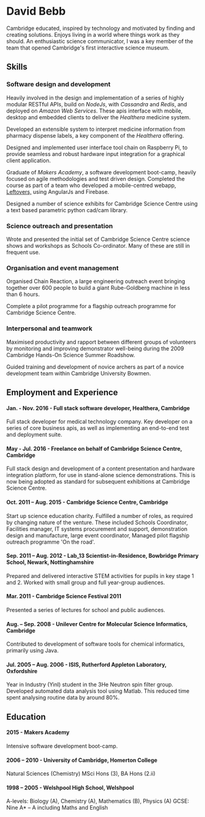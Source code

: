 David Bebb
===========================
Cambridge educated, inspired by technology and motivated by finding and creating solutions. Enjoys living in a world where things work as they should. An enthusiastic science communicator, I was a key member of the team that opened Cambridge's first interactive science museum.

## Skills

### Software design and development

Heavily involved in the design and implementation of a series of highly modular RESTful APIs, build on <em>NodeJs</em>, with <em>Cassandra</em> and <em>Redis</em>, and deployed on <em>Amazon Web Services</em>. These apis interface with mobile, desktop and embedded clients to deliver the <em>Healthera</em> medicine system.

Developed an extensible system to interpret medicine information from pharmacy dispense labels, a key component of the <em>Healthera</em> offering.

Designed and implemented user interface tool chain on Raspberry Pi, to provide seamless and robust hardware input integration for a graphical client application.

Graduate of <em>Makers Academy</em>, a software development boot-camp, heavily focused on agile methodologies and test driven design. Completed the course as part of a team who developed a mobile-centred webapp, [Leftovers,](https://github.com/davidbebb/leftovers/blob/master/leftoversapp-nosound.mp4) using AngularJs and Firebase.

Designed a number of science exhibits for Cambridge Science Centre using a text based parametric python cad/cam library.


### Science outreach and presentation
Wrote and presented the initial set of Cambridge Science Centre science shows and workshops as Schools Co-ordinator. Many of these are still in frequent use.


### Organisation and event management	 

Organised Chain Reaction, a large engineering outreach event bringing together over 600 people to build a giant Rube-Goldberg machine in less than 6 hours.

Complete a pilot programme for a flagship outreach programme for Cambridge Science Centre.


### Interpersonal and teamwork 							
Maximised productivity and rapport between different groups of volunteers by monitoring and improving demonstrator well-being during the 2009 Cambridge Hands-On Science Summer Roadshow.

Guided training and development of novice archers as part of a novice development team within Cambridge University Bowmen.

## Employment and Experience

#### Jan. - Nov. 2016 - Full stack software developer, Healthera, Cambridge
Full stack developer for medical technology company. Key developer on a series of core business apis, as well as implementing an end-to-end test and deployment suite.

#### May - Jul. 2016 - Freelance on behalf of Cambridge Science Centre, Cambridge
Full stack design and development of a content presentation and hardware integration platform, for use in stand-alone science demonstrations. This is now being adopted as standard for subsequent exhibitions at Cambridge Science Centre.

#### Oct. 2011 – Aug. 2015 - Cambridge Science Centre, Cambridge
Start up science education charity. Fulfilled a number of roles, as required by changing nature of the venture. These included Schools Coordinator, Facilities manager, IT systems procurement and support, demonstration design and manufacture, large event coordinator, Managed pilot flagship outreach programme 'On the road'.


#### Sep. 2011 – Aug. 2012 - Lab_13 Scientist-in-Residence, Bowbridge Primary School, Newark, Nottinghamshire
Prepared and delivered interactive STEM activities for pupils in key stage 1 and 2. Worked with small group and full year-group audiences.


#### Mar. 2011 - Cambridge Science Festival 2011
Presented a series of lectures for school and public audiences.


#### Aug. – Sep. 2008 - Unilever Centre for Molecular Science Informatics, Cambridge
Contributed to development of software tools for chemical informatics, primarily using Java.


#### Jul. 2005 – Aug. 2006 - ISIS, Rutherford Appleton Laboratory, Oxfordshire
Year in Industry (YinI) student in the 3He Neutron spin filter group. Developed automated data analysis tool using Matlab. This reduced time spent analysing routine data by around 80%.


## Education

#### 2015 - Makers Academy
Intensive software development boot-camp.


#### 2006 – 2010 - University of Cambridge,	Homerton College
Natural Sciences (Chemistry) MSci Hons (3), BA Hons (2.ii)


#### 1998 – 2005 - Welshpool High School, Welshpool
A-levels: Biology (A), Chemistry (A), Mathematics (B), Physics (A)
GCSE: Nine A* – A including Maths and English
